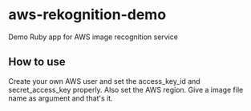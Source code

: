 # aws-rekognition-demo
Demo Ruby app for AWS image recognition service

## How to use

Create your own AWS user and set the access_key_id and secret_access_key properly. Also set the AWS region. Give a image file name as argument and that's it.